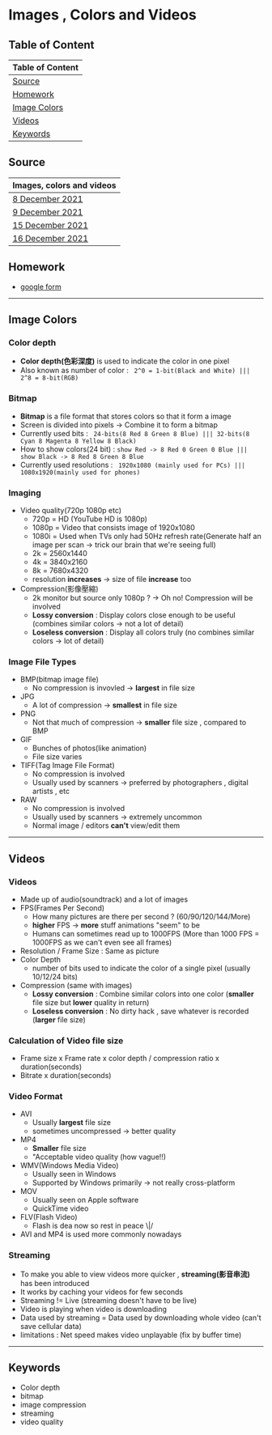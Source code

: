 # Images , Colors and Videos #

## Table of Content ## 
| Table of Content |
| :------------------- | 
| [Source](#Source)|
| [Homework](#Homework) |
| [Image Colors](#Image-Colors) |
| [Videos](#Videos) |
| [Keywords](#Keywords) |

## Source ##

| Images, colors and videos |
| :------------------- | 
| [8 December 2021](https://github.com/SMSOSS/ict_notes/blob/master/notes/08Dec.md)|
| [9 December 2021](https://github.com/SMSOSS/ict_notes/blob/master/notes/09Dec.md) |
| [15 December 2021](https://github.com/SMSOSS/ict_notes/blob/master/notes/15Dec.md) |
| [16 December 2021](https://github.com/SMSOSS/ict_notes/blob/master/notes/16Dec.md) |
 
## Homework ##
-  [google form](https://docs.google.com/forms/d/e/1FAIpQLSdA_swHfVyhCcZf7cMGXOF92vj9A93O9WhjBJncKZ4pY9JCZA/viewform?hr_submission=ChgIn5r6vj0SEAjC6r6z8gwSBwjG9KnypAsQAQ)

--- 

## Image Colors ## 
### Color depth ###
-  **Color depth(色彩深度)** is used to indicate the color in one pixel
-  Also known as number of color : ``` 2^0 = 1-bit(Black and White) |||  2^8 = 8-bit(RGB)```  

### Bitmap ###
-  **Bitmap** is a file format that stores colors so that it form a image
-  Screen is divided into pixels -> Combine it to form a bitmap
-  Currently used bits : ``` 24-bits(8 Red 8 Green 8 Blue) ||| 32-bits(8 Cyan 8 Magenta 8 Yellow 8 Black)```
-  How to show colors(24 bit) :  ```show Red -> 8 Red 0 Green 0 Blue ||| show Black -> 8 Red 8 Green 8 Blue```
-  Currently used resolutions : ``` 1920x1080 (mainly used for PCs) ||| 1080x1920(mainly used for phones)``` 

### Imaging ###
-  Video quality(720p 1080p etc)
    - 720p = HD (YouTube HD is 1080p)
    - 1080p = Video that consists image of 1920x1080
    - 1080i = Used when TVs only had 50Hz refresh rate(Generate half an image per scan -> trick our brain that we're seeing full)
    - 2k = 2560x1440 
    - 4k = 3840x2160
    - 8k = 7680x4320
    - resolution **increases** -> size of file **increase** too
-  Compression(影像壓縮)
    - 2k monitor but source only 1080p ? -> Oh no! Compression will be involved
    - **Lossy conversion** : Display colors close enough to be useful (combines similar colors -> not a lot of detail)
    - **Loseless conversion** : Display all colors truly (no combines similar colors -> lot of detail) 

### Image File Types ###
-  BMP(bitmap image file)
    - No compression is invovled -> **largest** in file size
-  JPG 
    - A lot of compression -> **smallest** in file size
-  PNG
    - Not that much of compression -> **smaller** file size , compared to BMP
-  GIF
    - Bunches of photos(like animation)
    - File size varies
-  TIFF(Tag Image File Format)
    - No compression is involved 
    - Usually used by scanners -> preferred by photographers , digital artists , etc
-  RAW
    - No compression is involved
    - Usually used by scanners -> extremely uncommon
    - Normal image / editors **can't** view/edit them           

--- 

## Videos ## 
### Videos ###
-  Made up of audio(soundtrack) and a lot of images
-  FPS(Frames Per Second)
    - How many pictures are there per second ? (60/90/120/144/More)
    - **higher** FPS -> **more** stuff animations "seem" to be
    - Humans can sometimes read up to 1000FPS (More than 1000 FPS = 1000FPS as we can't even see all frames)
-  Resolution / Frame Size : Same as picture
-  Color Depth 
    - number of bits used to indicate the color of a single pixel (usually 10/12/24 bits)
-  Compression (same with images)
    - **Lossy conversion** : Combine similar colors into one color (**smaller** file size but **lower** quality in return)
    - **Loseless conversion** : No dirty hack , save whatever is recorded (**larger** file size) 

### Calculation of Video file size ###
- Frame size x Frame rate x color depth / compression ratio x duration(seconds)
- Bitrate x duration(seconds) 

### Video Format ###
-  AVI
    - Usually **largest** file size 
    - sometimes uncompressed -> better quality
-  MP4
    - **Smaller** file size
    - "Acceptable video quality (how vague!!)
-  WMV(Windows Media Video)
    - Usually seen in Windows
    - Supported by Windows primarily -> not really cross-platform
-  MOV
    - Usually seen on Apple software
    - QuickTime video    
-  FLV(Flash Video)
    - Flash is dea now so rest in peace \\|/
-  AVI and MP4 is used more commonly nowadays  

### Streaming ###
- To make you able to view videos more quicker , **streaming(影音串流)** has been introduced
- It works by caching your videos for few seconds
- Streaming != Live (streaming doesn't have to be live)
- Video is playing when video is downloading 
- Data used by streaming = Data used by downloading whole video (can't save cellular data)
- limitations : Net speed makes video unplayable (fix by buffer time)

---

## Keywords ##
-  Color depth 
-  bitmap
-  image compression
-  streaming
-  video quality
